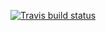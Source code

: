 [![Travis build status](https://travis-ci.org/tkmckenzie/snfa-devel.svg?branch=master)](https://travis-ci.org/tkmckenzie/snfa-devel)
